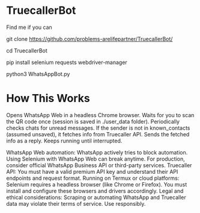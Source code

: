 # TruecallerBot
Find me if you can 

git clone https://github.com/problems-arelifepartner/TruecallerBot/

cd TruecallerBot

pip install selenium requests webdriver-manager

python3 WhatsAppBot.py



# How This Works
Opens WhatsApp Web in a headless Chrome browser.
Waits for you to scan the QR code once (session is saved in ./user_data folder).
Periodically checks chats for unread messages.
If the sender is not in known_contacts (assumed unsaved), it fetches info from Truecaller API.
Sends the fetched info as a reply.
Keeps running until interrupted.

WhatsApp Web automation: WhatsApp actively tries to block automation. Using Selenium with WhatsApp Web can break anytime. For production, consider official WhatsApp Business API or third-party services.
Truecaller API: You must have a valid premium API key and understand their API endpoints and request format.
Running on Termux or cloud platforms: Selenium requires a headless browser (like Chrome or Firefox). You must install and configure these browsers and drivers accordingly.
Legal and ethical considerations: Scraping or automating WhatsApp and Truecaller data may violate their terms of service. Use responsibly.
